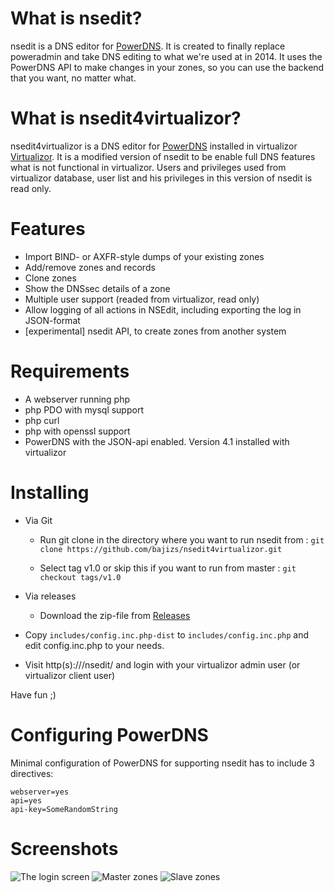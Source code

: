 What is nsedit?
===============

nsedit is a DNS editor for [PowerDNS](https://www.powerdns.com/). It is created
to finally replace poweradmin and take DNS editing to what we're used at in
2014. It uses the PowerDNS API to make changes in your zones, so you can use
the backend that you want, no matter what.

What is nsedit4virtualizor?
===============

nsedit4virtualizor is a DNS editor for [PowerDNS](https://www.powerdns.com/) installed
in virtualizor [Virtualizor](https://virtualizor.com/). It is a modified version of
nsedit to be enable full DNS features what is not functional in virtualizor. Users
and privileges used from virtualizor database, user list and his privileges in this
version of nsedit is read only.

Features
========
* Import BIND- or AXFR-style dumps of your existing zones
* Add/remove zones and records
* Clone zones
* Show the DNSsec details of a zone
* Multiple user support (readed from virtualizor, read only)
* Allow logging of all actions in NSEdit, including exporting the log in JSON-format
* [experimental] nsedit API, to create zones from another system

Requirements
============
* A webserver running php
* php PDO with mysql support
* php curl
* php with openssl support
* PowerDNS with the JSON-api enabled. Version 4.1 installed with virtualizor

Installing
==========

* Via Git
    -  Run git clone in the directory where you want to run nsedit from
    : ```git clone https://github.com/bajizs/nsedit4virtualizor.git```

    - Select tag v1.0 or skip this if you want to run from master
    : ```git checkout tags/v1.0```
* Via releases
    - Download the zip-file from [Releases](https://github.com/bajizs/nsedit4virtualizor/releases)

* Copy ```includes/config.inc.php-dist``` to ```includes/config.inc.php``` and edit config.inc.php to your needs.

* Visit http(s)://<url>/nsedit/ and login with your virtualizor admin user (or virtualizor client user)

Have fun ;)

Configuring PowerDNS
====================
Minimal configuration of PowerDNS for supporting nsedit has to include 3 directives:
```
webserver=yes
api=yes
api-key=SomeRandomString
```

Screenshots
===========

![The login screen](screenshots/login.png)
![Master zones](screenshots/master-import-zones.png)
![Slave zones](screenshots/slavezones.png)


